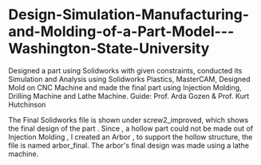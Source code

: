 # Design-Simulation-Manufacturing-and-Molding-of-a-Part-Model---Washington-State-University
Designed a part using Solidworks with given constraints, conducted its Simulation and Analysis using Solidworks Plastics, MasterCAM, Designed Mold on CNC Machine and made the final part using Injection Molding, Drilling Machine and Lathe Machine.        Guide:  Prof. Arda Gozen &amp; Prof. Kurt Hutchinson 


The Final  Solidworks file is shown under screw2_improved, which shows the final design of the part . Since , a hollow part could not be made out of Injection Molding , I created an Arbor , to support the hollow structure, the file is named  arbor_final.  The arbor's final design was made using a lathe machine. 
